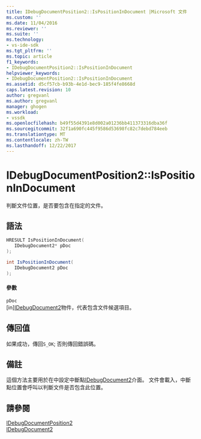 ```yaml
---
title: IDebugDocumentPosition2::IsPositionInDocument |Microsoft 文件
ms.custom: ''
ms.date: 11/04/2016
ms.reviewer: ''
ms.suite: ''
ms.technology:
- vs-ide-sdk
ms.tgt_pltfrm: ''
ms.topic: article
f1_keywords:
- IDebugDocumentPosition2::IsPositionInDocument
helpviewer_keywords:
- IDebugDocumentPosition2::IsPositionInDocument
ms.assetid: d5cf57cb-b93b-4e1d-bec9-185f4fe8668d
caps.latest.revision: 10
author: gregvanl
ms.author: gregvanl
manager: ghogen
ms.workload:
- vssdk
ms.openlocfilehash: b49f55d4391e8d002a01236bb411373316dba36f
ms.sourcegitcommit: 32f1a690fc445f9586d53698fc82c7debd784eeb
ms.translationtype: MT
ms.contentlocale: zh-TW
ms.lasthandoff: 12/22/2017
---
```

# <a name="idebugdocumentposition2ispositionindocument"></a>IDebugDocumentPosition2::IsPositionInDocument
判斷文件位置，是否要包含在指定的文件。  
  
## <a name="syntax"></a>語法  
  
```cpp  
HRESULT IsPositionInDocument(   
   IDebugDocument2* pDoc  
);  
```  
  
```csharp  
int IsPositionInDocument(   
   IDebugDocument2 pDoc  
);  
```  
  
#### <a name="parameters"></a>參數  
 `pDoc`  
 [in][IDebugDocument2](../../../extensibility/debugger/reference/idebugdocument2.md)物件，代表包含文件候選項目。  
  
## <a name="return-value"></a>傳回值  
 如果成功，傳回`S_OK`; 否則傳回錯誤碼。  
  
## <a name="remarks"></a>備註  
 這個方法主要用於在中設定中斷點[IDebugDocument2](../../../extensibility/debugger/reference/idebugdocument2.md)介面。 文件會載入，中斷點位置會呼叫以判斷文件是否包含此位置。  
  
## <a name="see-also"></a>請參閱  
 [IDebugDocumentPosition2](../../../extensibility/debugger/reference/idebugdocumentposition2.md)   
 [IDebugDocument2](../../../extensibility/debugger/reference/idebugdocument2.md)
